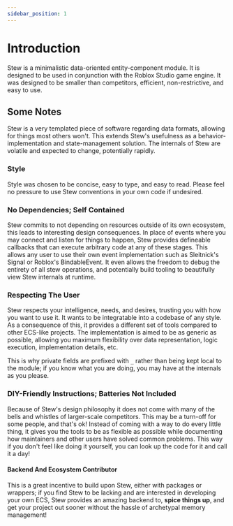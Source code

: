 ```yaml
---
sidebar_position: 1
---
```


# Introduction

<!-- ![Stew Logo](/SoupWhiteBlack.png) -->

Stew is a minimalistic data-oriented entity-component module. It is designed to be used in conjunction with the Roblox Studio game engine. It was designed to be smaller than competitors, efficient, non-restrictive, and easy to use.

## Some Notes
Stew is a very templated piece of software regarding data formats, allowing for things most others won't. This extends Stew's usefulness as a behavior-implementation and state-management solution. The internals of Stew are volatile and expected to change, potentially rapidly.

### Style
Style was chosen to be concise, easy to type, and easy to read. Please feel no pressure to use Stew conventions in your own code if undesired.

### No Dependencies; Self Contained
Stew commits to not depending on resources outside of its own ecosystem, this leads to interesting design consequences. In place of events where you may connect and listen for things to happen, Stew provides defineable callbacks that can execute arbitrary code at any of these stages. This allows any user to use their own event implementation such as Sleitnick's Signal or Roblox's BindableEvent. It even allows the freedom to debug the entirety of all stew operations, and potentially build tooling to beautifully view Stew internals at runtime.

### Respecting The User
Stew respects your intelligence, needs, and desires, trusting you with how you want to use it. It wants to be integratable into a codebase of any style. As a consequence of this, it provides a different set of tools compared to other ECS-like projects. The implementation is aimed to be as generic as possible, allowing you maximum flexibility over data representation, logic execution, implementation details, etc.

This is why private fields are prefixed with `_` rather than being kept local to the module; if you know what you are doing, you may have at the internals as you please.

### DIY-Friendly Instructions; Batteries Not Included
Because of Stew's design philosophy it does not come with many of the bells and whistles of larger-scale competitors. This may be a turn-off for some people, and that's ok! Instead of coming with a way to do every little thing, it gives you the tools to be as flexible as possible while documenting how maintainers and other users have solved common problems. This way if you don't feel like doing it yourself, you can look up the code for it and call it a day!

#### Backend And Ecosystem Contributor
This is a great incentive to build upon Stew, either with packages or wrappers; if you find Stew to be lacking and are interested in developing your own ECS, Stew provides an amazing backend to, **spice things up**, and get your project out sooner without the hassle of archetypal memory management!